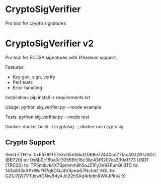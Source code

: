# CryptoSigVerifier
Pro tool for crypto signatures
# CryptoSigVerifier v2
Pro tool for ECDSA signatures with Ethereum support.

Features:
- Key gen, sign, verify
- Perf tests
- Error handling

Installation:
pip install -r requirements.txt

Usage:
python sig_verifier.py --mode example

Tests: python sig_verifier.py --mode test

Docker: docker build -t cryptosig . ; docker run cryptosig

## Crypto Support
Send ETH to: 0xE578FfE7e3c05e1dbd2D68e72440cd77fac40329
USDC (BEP20) to: 0x6b0c18ba0c30556fc16c38c43f6207ea339a1773
USDT (TRC20) to: TP5mibvk4X7Spmmm9hSvJZ1Fy3n93PunQi
BTC to: 143x835kXPxWoFR7q8DQJdVXjmw57Nche2
SOL to: G21J7jW7VTJxwtGNwB4yAJo22hSAq4rkdmRWAJPkVJrX
